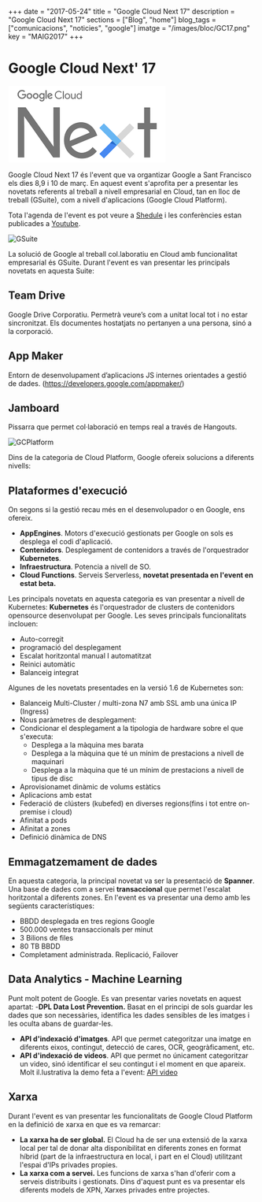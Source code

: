 +++ date = "2017-05-24" title = "Google Cloud Next 17" description = "Google Cloud Next 17" sections = ["Blog", "home"] blog_tags = ["comunicacions", "noticies", "google"] imatge = "/images/bloc/GC17.png" key = "MAIG2017" +++

# Google Cloud Next' 17

![GoogleNext17](/images/bloc/GC17.png)

Google Cloud Next 17 és l'event que va organtizar Google a Sant Francisco els dies 8,9 i 10 de març. En aquest event s'aprofita per a presentar les novetats referents al treball a nivell empresarial en Cloud, tan en lloc de treball (GSuite), com a nivell d'aplicacions (Google Cloud Platform).

Tota l'agenda de l'event es pot veure a [Shedule](https://cloudnext.withgoogle.com/schedule) i les conferències estan publicades a [Youtube](https://www.youtube.com/playlist?list=PLIivdWyY5sqI8RuUibiH8sMb1ExIw0lAR.). 

![GSuite](/images/bloc/Imatge1.png)

La solució de Google al treball col.laboratiu en Cloud amb funcionalitat empresarial és GSuite. Durant l'event es van presentar les principals novetats en aquesta Suite:
## Team Drive 
Google Drive Corporatiu. Permetrà veure’s com a unitat local tot i no estar sincronitzat. Els documentes hostatjats no pertanyen a una persona, sinó a la corporació.
## App Maker
Entorn de desenvolupament d’aplicacions JS internes orientades a gestió de dades. (https://developers.google.com/appmaker/)
## Jamboard 
Pissarra que permet col·laboració en temps real a través de Hangouts.

![GCPlatform](/images/bloc/Imatge3.png)

Dins de la categoria de Cloud Platform, Google ofereix solucions a diferents nivells:
## Plataformes d'execució
On segons si la gestió recau més en el desenvolupador o en Google, ens ofereix.
- **AppEngines**. Motors d'execució gestionats per Google on sols es desplega el codi d'aplicació.
- **Contenidors**. Desplegament de contenidors a través de l'orquestrador **Kubernetes**. 
- **Infraestructura**. Potencia a nivell de SO.
- **Cloud Functions**. Serveis Serverless, **novetat presentada en l'event en estat beta.**

Les principals novetats en aquesta categoria es van presentar a nivell de Kubernetes:
**Kubernetes** és l'orquestrador de clusters de contenidors opensource desenvolupat per Google. Les seves principals funcionalitats inclouen:
- Auto-corregit
- programació del desplegament
- Escalat horitzontal manual I automatitzat
- Reinici automàtic
- Balanceig integrat

Algunes de les novetats presentades en la versió 1.6 de Kubernetes son:
- Balanceig Multi-Cluster / multi-zona  N7 amb SSL amb una única IP (Ingress)
- Nous paràmetres de desplegament:
- Condicionar el desplegament a la tipologia de hardware sobre el que s'executa:
	- Desplega a la màquina mes barata
	- Desplega a la màquina que té un mínim de prestacions a nivell de maquinari
	- Desplega a la màquina que té un mínim de prestacions a nivell de tipus de disc
- Aprovisionamet dinàmic de volums estàtics 
- Aplicacions amb estat
- Federació de clústers (kubefed) en diverses regions(fins i tot entre on-premise i cloud)
- Afinitat a pods
- Afinitat a zones
- Definició dinàmica de DNS

## Emmagatzemament de dades
En aquesta categoria, la principal novetat va ser la presentació de **Spanner**. Una base de dades com a servei **transaccional** que permet l'escalat horitzontal a diferents zones. En l'event es va presentar una demo amb les següents característiques:
- BBDD desplegada en tres regions Google
- 500.000 ventes transaccionals per minut
- 3 Bilions de files
- 80 TB BBDD
- Completament administrada. Replicació, Failover

## Data Analytics - Machine Learning
Punt molt potent de Google. Es van presentar varies novetats en aquest apartat:
-**DPL Data Lost Prevention.** Basat en el principi de sols guardar les dades que son necessàries, identifica les dades sensibles de les imatges i les oculta abans de guardar-les.
- **API d'indexació d'imatges**. API que permet categoritzar una imatge en diferents eixos, contingut, detecció de cares, OCR, geogràficament, etc.
- **API d'indexació de videos**. API que permet no únicament categoritzar un video, sinó identificar el seu contingut i el moment en que apareix. Molt il.lustrativa la demo feta a l'event: [API video ](https://www.youtube.com/watch?v=mDAoLO4G4CQ)


## Xarxa
Durant l'event es van presentar les funcionalitats de Google Cloud Platform en la definició de xarxa en que es va remarcar:
- **La xarxa ha de ser global.** El Cloud ha de ser una extensió de la xarxa local per tal de donar alta disponibilitat en diferents zones en format híbrid (part de la infraestructura en local, i part en el Cloud) utilitzant l'espai d'IPs privades propies.
- **La xarxa com a servei.** Les funcions de xarxa s'han d'oferir com a serveis distribuits i gestionats. Dins d'aquest punt es va presentar els diferents models de XPN, Xarxes privades entre projectes.
